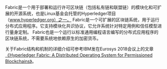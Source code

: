 Fabric是一个用于部署和运行许可区块链（包括私有链和联盟链）的模块化和可扩展的开源系统，也是Linux基金会托管的Hyperledger项目（www.hyperledger.org）之一。 
Fabric是一个可扩展的区块链系统，用于运行分布式应用程序。它支持模块化共识协议，它允许系统针对特定用例和信任模型进行量身定制。 Fabric也是一个运行以标准通用编程语言编写的分布式应用程序的区块链系统，不需要系统地依赖原生的加密货币。

关于Fabric结构和机制的详细介绍可参考IBM发在Eurosys 2018会议上的文章[《Hyperledger Fabric: A Distributed Operating System for Permissioned Blockchains》](http://delivery.acm.org/10.1145/3200000/3190538/a30-androulaki.pdf?ip=198.13.41.203&id=3190538&acc=OA&key=4D4702B0C3E38B35%2E4D4702B0C3E38B35%2E4D4702B0C3E38B35%2ED8F734396A7AA47F&__acm__=1530780127_d5ea9f2a035fa7398910665d97f3f9a3)。
